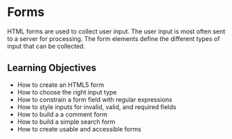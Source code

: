 # Forms

HTML forms are used to collect user input. The user input is most often sent to a server for processing. The form elements define the different types of input that can be collected.

## Learning Objectives

- How to create an HTML5 form
- How to choose the right input type
- How to constrain a form field with regular expressions
- How to style inputs for invalid, valid, and required fields
- How to build a a comment form
- How to build a simple search form
- How to create usable and accessible forms
